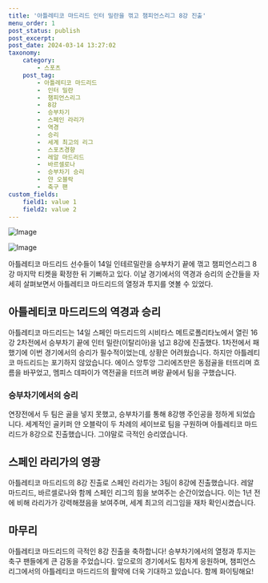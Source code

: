 ```yaml
---
title: '아틀레티코 마드리드 인터 밀란을 꺾고 챔피언스리그 8강 진출'
menu_order: 1
post_status: publish
post_excerpt: 
post_date: 2024-03-14 13:27:02
taxonomy:
    category:
        - 스포츠
    post_tag:
        - 아틀레티코 마드리드
        -  인터 밀란
        -  챔피언스리그
        -  8강
        -  승부차기
        -  스페인 라리가
        -  역경
        -  승리
        -  세계 최고의 리그
        -  스포츠경향
        -  레알 마드리드
        -  바르셀로나
        -  승부차기 승리
        -  얀 오블락
        -  축구 팬
custom_fields:
    field1: value 1
    field2: value 2
---
```


![Image](https://imgnews.pstatic.net/image/144/2024/03/14/0000949091_001_20240314082001295.jpg?type=w647)

![Image](https://imgnews.pstatic.net/image/144/2024/03/14/0000949091_002_20240314082001328.jpg?type=w647)

아틀레티코 마드리드 선수들이 14일 인테르밀란을 승부차기 끝에 꺾고 챔피언스리그 8강 마지막 티켓을 확정한 뒤 기뻐하고 있다. 이날 경기에서의 역경과 승리의 순간들을 자세히 살펴보면서 아틀레티코 마드리드의 열정과 투지를 엿볼 수 있었다.
## 아틀레티코 마드리드의 역경과 승리
아틀레티코 마드리드는 14일 스페인 마드리드의 시비타스 메트로폴리타노에서 열린 16강 2차전에서 승부차기 끝에 인터 밀란(이탈리아)을 넘고 8강에 진출했다. 1차전에서 패했기에 이번 경기에서의 승리가 필수적이었는데, 상황은 어려웠습니다. 하지만 아틀레티코 마드리드는 포기하지 않았습니다. 에이스 앙투앙 그리에즈만은 동점골을 터뜨리며 흐름을 바꾸었고, 멤피스 데파이가 역전골을 터뜨려 벼랑 끝에서 팀을 구했습니다.
### 승부차기에서의 승리
연장전에서 두 팀은 골을 넣지 못했고, 승부차기를 통해 8강행 주인공을 정하게 되었습니다. 세계적인 골키퍼 얀 오블락이 두 차례의 세이브로 팀을 구원하며 아틀레티코 마드리드가 8강으로 진출했습니다. 그야말로 극적인 승리였습니다.
## 스페인 라리가의 영광
아틀레티코 마드리드의 8강 진출로 스페인 라리가는 3팀이 8강에 진출했습니다. 레알 마드리드, 바르셀로나와 함께 스페인 리그의 힘을 보여주는 순간이었습니다. 이는 1년 전에 비해 라리가가 강력해졌음을 보여주며, 세계 최고의 리그임을 재차 확인시켰습니다.
## 마무리
아틀레티코 마드리드의 극적인 8강 진출을 축하합니다! 승부차기에서의 열정과 투지는 축구 팬들에게 큰 감동을 주었습니다. 앞으로의 경기에서도 힘차게 응원하며, 챔피언스리그에서의 아틀레티코 마드리드의 활약에 더욱 기대하고 있습니다. 함께 화이팅해요!
